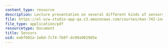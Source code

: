 ```yaml
---
content_type: resource
description: Lecture presentation on several different kinds of sensors.
file: https://ol-ocw-studio-app-qa.s3.amazonaws.com/courses/mas-742-industrial-design-intelligence-a-cognitive-approach-to-engineering-fall-2003/eabf602a1e6d7cf47b8fdc09a9029d5e_sensors.pdf
file_type: application/pdf
resourcetype: Document
title: Sensors
uid: eabf602a-1e6d-7cf4-7b8f-dc09a9029d5e
---
```

